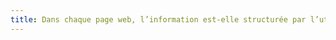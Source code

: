 ```yaml
---
title: Dans chaque page web, l’information est-elle structurée par l’utilisation appropriée de [titres](#titre) ?
---
```

